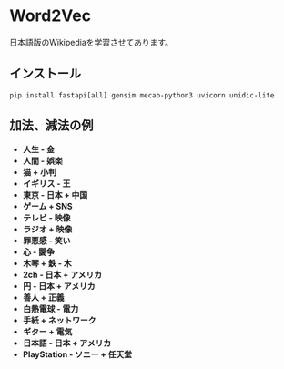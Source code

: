 # Word2Vec
日本語版のWikipediaを学習させてあります。

## インストール
```
pip install fastapi[all] gensim mecab-python3 uvicorn unidic-lite
```

## 加法、減法の例
- **人生 - 金**
- **人間 - 娯楽**
- **猫 + 小判**
- **イギリス - 王**
- **東京 - 日本 + 中国**
- **ゲーム + SNS**
- **テレビ - 映像**
- **ラジオ + 映像**
- **罪悪感 - 笑い**
- **心 - 闘争**
- **木琴 + 鉄 - 木**
- **2ch - 日本 + アメリカ**
- **円 - 日本 + アメリカ**
- **善人 + 正義**
- **白熱電球 - 電力**
- **手紙 + ネットワーク**
- **ギター + 電気**
- **日本語 - 日本 + アメリカ**
- **PlayStation - ソニー + 任天堂**
